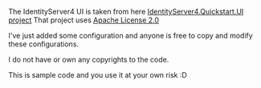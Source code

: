 The IdentityServer4 UI is taken from here [IdentityServer4.Quickstart.UI project](https://github.com/IdentityServer/IdentityServer4.Quickstart.UI)
That project uses [Apache License 2.0](http://www.apache.org/licenses/LICENSE-2.0)

I've just added some configuration and anyone is free to copy and modify these configurations.

I do not have or own any copyrights to the code.

This is sample code and you use it at your own risk :D